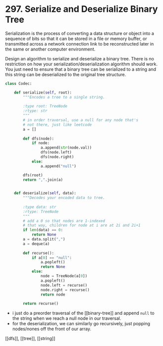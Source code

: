 # 297. Serialize and Deserialize Binary Tree

Serialization is the process of converting a data structure or object into a sequence of bits so that it can be stored in a file or memory buffer, or transmitted across a network connection link to be reconstructed later in the same or another computer environment.

Design an algorithm to serialize and deserialize a binary tree. There is no restriction on how your serialization/deserialization algorithm should work. You just need to ensure that a binary tree can be serialized to a string and this string can be deserialized to the original tree structure.

```python
class Codec:

    def serialize(self, root):
        """Encodes a tree to a single string.
        
        :type root: TreeNode
        :rtype: str
        """
        # in order traversal, use a null for any node that's
        # not there, just like leetcode
        a = []
        
        def dfs(node):
            if node:
                a.append(str(node.val))
                dfs(node.left)
                dfs(node.right)
            else:
                a.append("null")

        dfs(root)
        return ",".join(a)
        

    def deserialize(self, data):
        """Decodes your encoded data to tree.
        
        :type data: str
        :rtype: TreeNode
        """
        # add a 0 so that nodes are 1-indexed
        # that way, children for node at i are at 2i and 2i+1
        if len(data) == 0:
            return None
        a = data.split(",")
        a = deque(a)
        
        def recurse():
            if a[0] == "null":
                a.popleft()
                return None
            else:
                node = TreeNode(a[0])
                a.popleft()
                node.left = recurse()
                node.right = recurse()
                return node
        
        return recurse()
```

- i just do a preorder traversal of the [[binary-tree]] and append `null` to the string when we reach a null node in our traversal.
- for the deserialization, we can similarly go recursively, just popping nodes/nones off the front of our array.

[[dfs]], [[tree]], [[string]]
